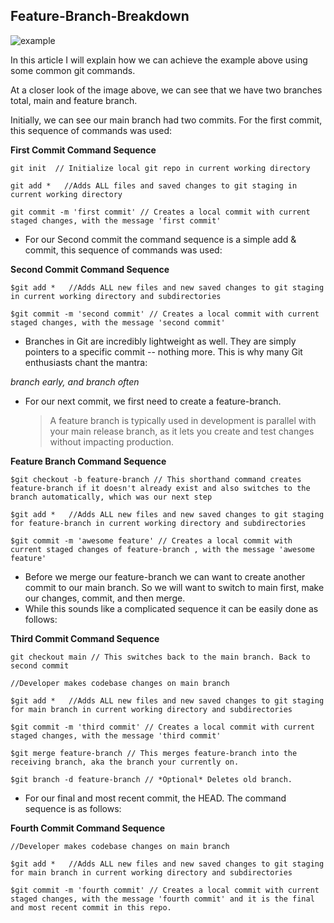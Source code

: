 ## Feature-Branch-Breakdown

![example](https://img001.prntscr.com/file/img001/SULjvGfmTa6M2QWFIItJAA.png)

In this article I will explain how we can achieve the example above using some common git commands.

At a closer look of the image above, we can see that we have two branches total, main and feature branch.

Initially, we can see our main branch had two commits.
For the first commit, this sequence of commands was used:

**First Commit Command Sequence**

```
git init  // Initialize local git repo in current working directory

git add *   //Adds ALL files and saved changes to git staging in current working directory

git commit -m 'first commit' // Creates a local commit with current staged changes, with the message 'first commit'
```

- For our Second commit the command sequence is a simple add & commit, this sequence of commands was used:

**Second Commit Command Sequence**

```
$git add *   //Adds ALL new files and new saved changes to git staging in current working directory and subdirectories

$git commit -m 'second commit' // Creates a local commit with current staged changes, with the message 'second commit'

```

- Branches in Git are incredibly lightweight as well. They are simply pointers to a specific commit -- nothing more. This is why many Git enthusiasts chant the mantra:

_branch early, and branch often_

- For our next commit, we first need to create a feature-branch.
  > A feature branch is typically used in development is parallel with your main release branch, as it lets you create and test changes without impacting production.

**Feature Branch Command Sequence**

```
$git checkout -b feature-branch // This shorthand command creates feature-branch if it doesn't already exist and also switches to the branch automatically, which was our next step

$git add *   //Adds ALL new files and new saved changes to git staging for feature-branch in current working directory and subdirectories

$git commit -m 'awesome feature' // Creates a local commit with current staged changes of feature-branch , with the message 'awesome feature'

```

- Before we merge our feature-branch we can want to create another commit to our main branch. So we will want to switch to main first, make our changes, commit, and then merge.
- While this sounds like a complicated sequence it can be easily done as follows:

**Third Commit Command Sequence**

```
git checkout main // This switches back to the main branch. Back to second commit

//Developer makes codebase changes on main branch

$git add *   //Adds ALL new files and new saved changes to git staging for main branch in current working directory and subdirectories

$git commit -m 'third commit' // Creates a local commit with current staged changes, with the message 'third commit'

$git merge feature-branch // This merges feature-branch into the receiving branch, aka the branch your currently on.

$git branch -d feature-branch // *Optional* Deletes old branch.

```

- For our final and most recent commit, the HEAD. The command sequence is as follows:

**Fourth Commit Command Sequence**

```
//Developer makes codebase changes on main branch

$git add *   //Adds ALL new files and new saved changes to git staging for main branch in current working directory and subdirectories

$git commit -m 'fourth commit' // Creates a local commit with current staged changes, with the message 'fourth commit' and it is the final and most recent commit in this repo.
```
